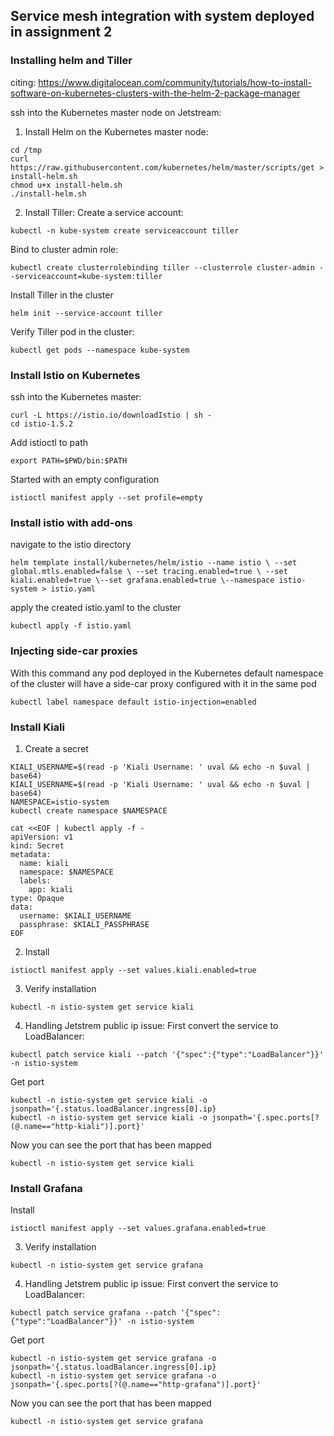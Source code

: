 ## Service mesh integration with system deployed in assignment 2

### Installing helm and Tiller
citing: https://www.digitalocean.com/community/tutorials/how-to-install-software-on-kubernetes-clusters-with-the-helm-2-package-manager

ssh into the Kubernetes master node on Jetstream: 
1) Install Helm on the Kubernetes master node:
```
cd /tmp
curl https://raw.githubusercontent.com/kubernetes/helm/master/scripts/get > install-helm.sh
chmod u+x install-helm.sh
./install-helm.sh
```
2) Install Tiller:
Create a service account:
```
kubectl -n kube-system create serviceaccount tiller
```
Bind to cluster admin role:
```
kubectl create clusterrolebinding tiller --clusterrole cluster-admin --serviceaccount=kube-system:tiller
```
Install Tiller in the cluster
```
helm init --service-account tiller
```
Verify Tiller pod in the cluster:
```
kubectl get pods --namespace kube-system
```
### Install Istio on Kubernetes
ssh into the Kubernetes master:
```
curl -L https://istio.io/downloadIstio | sh -
cd istio-1.5.2
```
Add istioctl to path
```
export PATH=$PWD/bin:$PATH
```
Started with an empty configuration
```
istioctl manifest apply --set profile=empty
```
### Install istio with add-ons
navigate to the istio directory
```
helm template install/kubernetes/helm/istio --name istio \ --set global.mtls.enabled=false \ --set tracing.enabled=true \ --set kiali.enabled=true \--set grafana.enabled=true \--namespace istio-system > istio.yaml
```
apply the created istio.yaml to the cluster
```
kubectl apply -f istio.yaml
```


### Injecting side-car proxies
With this command any pod deployed in the Kubernetes default namespace of the cluster will have a side-car proxy configured with it in the same pod
```
kubectl label namespace default istio-injection=enabled
```

### Install Kiali
1) Create a secret
```
KIALI_USERNAME=$(read -p 'Kiali Username: ' uval && echo -n $uval | base64)
KIALI_USERNAME=$(read -p 'Kiali Username: ' uval && echo -n $uval | base64)
NAMESPACE=istio-system
kubectl create namespace $NAMESPACE

cat <<EOF | kubectl apply -f -
apiVersion: v1
kind: Secret
metadata:
  name: kiali
  namespace: $NAMESPACE
  labels:
    app: kiali
type: Opaque
data:
  username: $KIALI_USERNAME
  passphrase: $KIALI_PASSPHRASE
EOF
```
2) Install
```
istioctl manifest apply --set values.kiali.enabled=true
```
3) Verify installation
```
kubectl -n istio-system get service kiali
```

4) Handling Jetstrem public ip issue:
First convert the service to LoadBalancer:
```
kubectl patch service kiali --patch '{"spec":{"type":"LoadBalancer"}}' -n istio-system
```
Get port
```
kubectl -n istio-system get service kiali -o jsonpath='{.status.loadBalancer.ingress[0].ip}
kubectl -n istio-system get service kiali -o jsonpath='{.spec.ports[?(@.name=="http-kiali")].port}'
```
Now you can see the port that has been mapped
```
kubectl -n istio-system get service kiali
```

### Install Grafana
Install
```
istioctl manifest apply --set values.grafana.enabled=true
```
3) Verify installation
```
kubectl -n istio-system get service grafana
```

4) Handling Jetstrem public ip issue:
First convert the service to LoadBalancer:
```
kubectl patch service grafana --patch '{"spec":{"type":"LoadBalancer"}}' -n istio-system
```
Get port
```
kubectl -n istio-system get service grafana -o jsonpath='{.status.loadBalancer.ingress[0].ip}
kubectl -n istio-system get service grafana -o jsonpath='{.spec.ports[?(@.name=="http-grafana")].port}'
```
Now you can see the port that has been mapped
```
kubectl -n istio-system get service grafana
```
